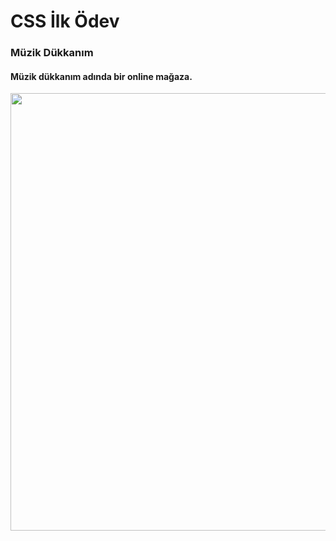 # CSS İlk Ödev
### Müzik Dükkanım
#### Müzik dükkanım adında bir online mağaza.

<img src="https://media.giphy.com/media/v1.Y2lkPTc5MGI3NjExZ29qZHI3NGlibjVtdWp4dWJnNDRtZjl3ZWZkcHZoMWFhOXh6NHZqbyZlcD12MV9pbnRlcm5hbF9naWZfYnlfaWQmY3Q9Zw/jLWA4lTjjke5K3vyQx/giphy.gif" width="700">